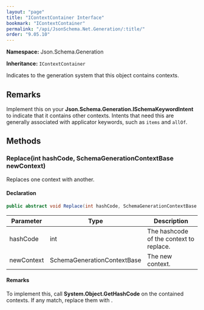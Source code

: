 ```yaml
---
layout: "page"
title: "IContextContainer Interface"
bookmark: "IContextContainer"
permalink: "/api/JsonSchema.Net.Generation/:title/"
order: "9.05.10"
---
```

**Namespace:** Json.Schema.Generation

**Inheritance:**
`IContextContainer`

Indicates to the generation system that this object contains contexts.

## Remarks

Implement this on your **Json.Schema.Generation.ISchemaKeywordIntent** to indicate that it
contains other contexts.  Intents that need this are generally associated with
applicator keywords, such as `items` and `allOf`.

## Methods

### Replace(int hashCode, SchemaGenerationContextBase newContext)

Replaces one context with another.

#### Declaration

```c#
public abstract void Replace(int hashCode, SchemaGenerationContextBase newContext)
```
| Parameter | Type | Description |
|---|---|---|
| hashCode | int | The hashcode of the context to replace. |
| newContext | SchemaGenerationContextBase | The new context. |

#### Remarks

To implement this, call **System.Object.GetHashCode** on the contained
contexts.  If any match, replace them with <paramref name="newContext" />.

